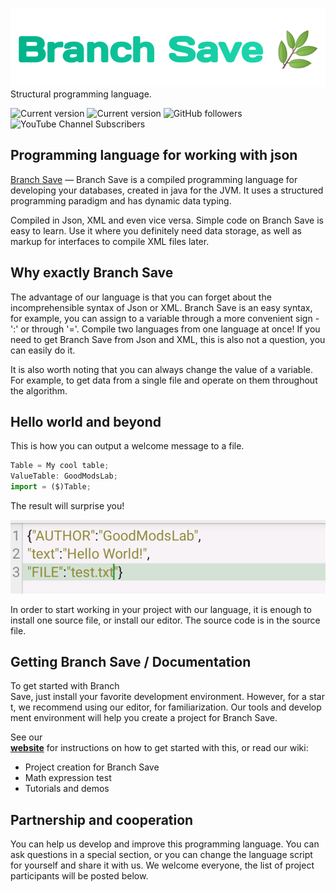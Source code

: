 ![BranchSave](https://github.com/GoodModsLab-Official/BranchSave/blob/8587a18b45acc9e02e7a1498bc53e5a78825b952/%D0%B8%D1%81%D1%82%D0%BE%D1%87%D0%BD%D0%B8%D0%BA/ic_title_logo.png)
Structural programming language.

![Current version](https://img.shields.io/badge/BranchSave-v1.0.0-%2330BF84) ![Current version](https://img.shields.io/badge/Publish-05.11.2022-%2330BF84)
![GitHub followers](https://img.shields.io/github/followers/GoodModsLab-Official?style=social) 
![YouTube Channel Subscribers](https://img.shields.io/youtube/channel/subscribers/UCWMQHUQ3-Of_pYqNvXZHqFQ?style=social)

## Programming language for working with json
[Branch Save](https://goodmodslab-official.github.io) — Branch Save is a compiled programming language for developing your databases, created in java for the JVM. It uses a structured programming paradigm and has dynamic data typing.

Compiled in Json, XML and even vice versa. Simple code on Branch Save is easy to learn. Use it where you definitely need data storage, as well as markup for interfaces to compile XML files later.

## Why exactly Branch Save
The advantage of our language is that you can forget about the incomprehensible syntax of Json or XML. 
Branch Save is an easy syntax, for example, you can assign to a variable through a more convenient sign - ':' or through '='.
Compile two languages from one language at once! 
If you need to get Branch Save from Json and XML, this is also not a question, you can easily do it.

It is also worth noting that you can always change the value of a variable. 
For example, to get data from a single file and operate on them throughout the algorithm.

## Hello world and beyond 
This is how you can output a welcome message to a file.
```javascript
Table = My cool table;
ValueTable: GoodModsLab;
import = ($)Table;
```
The result will surprise you!

![Output](https://github.com/GoodModsLab-Official/BranchSave/blob/004464836cbc4873f99cf6c62a06c4a2305280ce/%D0%B8%D1%81%D1%82%D0%BE%D1%87%D0%BD%D0%B8%D0%BA/Screenshot_20220729-174132~2.png)

In order to start working in your project with our language, it is enough to install one source file, or install our editor.
The source code is in the source file.

## Getting Branch Save / Documentation
To get started with Branch Save, just install your favorite development environment. However, for a start, we recommend using our editor, for familiarization. Our tools and development environment will help you create a project for Branch Save. 
  
  
 See our __[website](https://goodmodslab-official.github.io)__ for instructions on how to get started with this, or read our wiki: 
 * Project creation for Branch Save
 * Math expression test
 * Tutorials and demos

## Partnership and cooperation
You can help us develop and improve this programming language.
You can ask questions in a special section, or you can change the language script for yourself and share it with us.
We welcome everyone, the list of project participants will be posted below.
